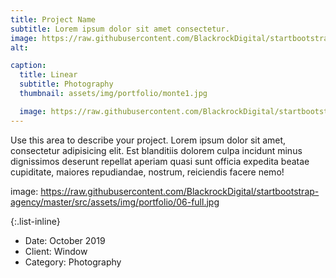 ```yaml
---
title: Project Name
subtitle: Lorem ipsum dolor sit amet consectetur.
image: https://raw.githubusercontent.com/BlackrockDigital/startbootstrap-agency/master/src/assets/img/portfolio/06-full.jpg
alt: 

caption:
  title: Linear
  subtitle: Photography
  thumbnail: assets/img/portfolio/monte1.jpg

  image: https://raw.githubusercontent.com/BlackrockDigital/startbootstrap-agency/master/src/assets/img/portfolio/06-full.jpg
---
```

Use this area to describe your project. Lorem ipsum dolor sit amet, consectetur adipisicing elit. Est blanditiis dolorem culpa incidunt minus dignissimos deserunt repellat aperiam quasi sunt officia expedita beatae cupiditate, maiores repudiandae, nostrum, reiciendis facere nemo!

image: https://raw.githubusercontent.com/BlackrockDigital/startbootstrap-agency/master/src/assets/img/portfolio/06-full.jpg

{:.list-inline}
- Date: October 2019
- Client: Window
- Category: Photography

